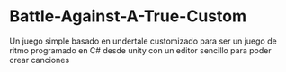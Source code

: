 # Battle-Against-A-True-Custom
Un juego simple basado en undertale customizado para ser un juego de ritmo programado en C# desde unity con un editor sencillo para poder crear canciones 

